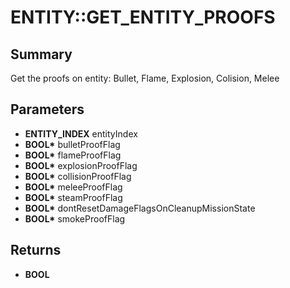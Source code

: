 # ENTITY::GET_ENTITY_PROOFS

## Summary
Get the proofs on entity: Bullet, Flame, Explosion, Colision, Melee

## Parameters
* **ENTITY_INDEX** entityIndex
* **BOOL\*** bulletProofFlag
* **BOOL\*** flameProofFlag
* **BOOL\*** explosionProofFlag
* **BOOL\*** collisionProofFlag
* **BOOL\*** meleeProofFlag
* **BOOL\*** steamProofFlag
* **BOOL\*** dontResetDamageFlagsOnCleanupMissionState
* **BOOL\*** smokeProofFlag

## Returns
* **BOOL**